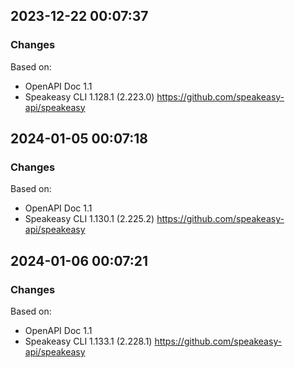 

## 2023-12-22 00:07:37
### Changes
Based on:
- OpenAPI Doc 1.1 
- Speakeasy CLI 1.128.1 (2.223.0) https://github.com/speakeasy-api/speakeasy

## 2024-01-05 00:07:18
### Changes
Based on:
- OpenAPI Doc 1.1 
- Speakeasy CLI 1.130.1 (2.225.2) https://github.com/speakeasy-api/speakeasy

## 2024-01-06 00:07:21
### Changes
Based on:
- OpenAPI Doc 1.1 
- Speakeasy CLI 1.133.1 (2.228.1) https://github.com/speakeasy-api/speakeasy